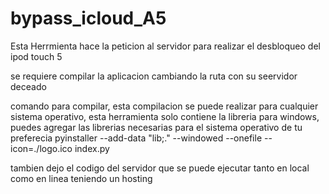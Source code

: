 # bypass_icloud_A5
Esta Herrmienta hace la peticion al servidor para realizar el desbloqueo del ipod touch 5

se requiere compilar la aplicacion cambiando la ruta con su seervidor deceado


comando para compilar, esta compilacion se puede realizar para cualquier sistema operativo, esta herramienta solo contiene la libreria para windows, puedes agregar las librerias necesarias 
para el sistema operativo de tu preferecia
pyinstaller --add-data "lib;." --windowed --onefile --icon=./logo.ico index.py

tambien dejo el codigo del servidor que se puede ejecutar tanto en local como en linea teniendo un hosting
